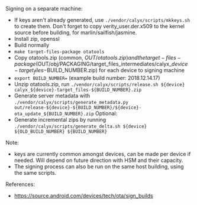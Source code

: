 Signing on a separate machine:
* If keys aren't already generated, use `./vendor/calyx/scripts/mkkeys.sh` to create them. Don't forget to copy verity_user.der.x509 to the kernel source before building, for marlin/sailfish/jasmine.
* Install zip, openssl
* Build normally
* `make target-files-package otatools`
* Copy otatools.zip (common, $OUT/otatools.zip) and the target-files-package ($OUT/obj/PACKAGING/target_files_intermediates/calyx_$device-target_files-$BUILD_NUMBER.zip) for each device to signing machine
* `export BUILD_NUMBER=` (example build number: 2018.12.14.17)
* Unzip otatools.zip, run `./vendor/calyx/scripts/release.sh ${device} calyx_${device}-target_files-${BUILD_NUMBER}.zip`
* Generate server metadata with `./vendor/calyx/scripts/generate_metadata.py out/release-${device}-${BUILD_NUMBER}/${device}-ota_update_${BUILD_NUMBER}.zip`
Optional:
* Generate incremental zips by running `./vendor/calyx/scripts/generate_delta.sh ${device} ${OLD_BUILD_NUMBER} ${BUILD_NUMBER}`

Note:
* keys are currently common amongst devices, can be made per device if needed. Will depend on future direction with HSM and their capacity.
* The signing process can also be run on the same host building, using the same scripts.

References:
* https://source.android.com/devices/tech/ota/sign_builds